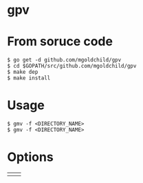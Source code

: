 # gpv


# From soruce code
```
$ go get -d github.com/mgoldchild/gpv
$ cd $GOPATH/src/github.com/mgoldchild/gpv
$ make dep
$ make install
```

# Usage
```
$ gmv -f <DIRECTORY_NAME>
$ gmv -f <DIRECTORY_NAME>
```


# Options

|||
|---|---|
|||
